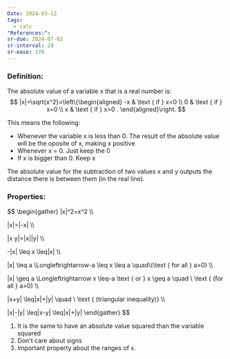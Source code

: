 ```yaml
---
Date: 2024-03-12
tags:
  - calc
"References:": 
sr-due: 2024-07-02
sr-interval: 29
sr-ease: 270
---
```

### Definition: 
The absolute value of a variable x that is a real number is: 
$$
|x|=\sqrt{x^2}=\left\{\begin{aligned}
-x & \text { if } x<0 \\
0 & \text { if } x=0 \\
x & \text { if } x>0 .
\end{aligned}\right.
$$

This means the following: 
+ Whenever the variable x is less than 0. The result of the absolute value will be the oposite of x, making x positive
+ Whenever x = 0. Just keep the 0
+ If x is bigger than 0. Keep x

The absolute value for the subtraction of two values x and y outputs the distance there is between them (in the real line).  
### Properties: 
$$
\begin{gather}
 |x|^2=x^2 \\\\
 
 |x|=|-x|  \\\\
 
 |x y|=|x||y| \\\\
 
 -|x| \leq x \leq|x| \\\\
 
 |x| \leq a \Longleftrightarrow-a \leq x \leq a \quad\\(\text { for all } a>0)  \\\\
 
 |x| \geq a \Longleftrightarrow x \leq-a \text { or } x \geq a \quad \\ \text { (for all } a>0) \\\\
 
 |x+y| \leq|x|+|y| \quad \\ \text { (triangular inequality)} \\\\
 
 |x|-|y| \leq|x-y| \leq|x|+|y|
\end{gather}
$$

1. It is the same to have an absolute value squared than the variable squared
2. Don't care about signs
3. Important property about the ranges of x.